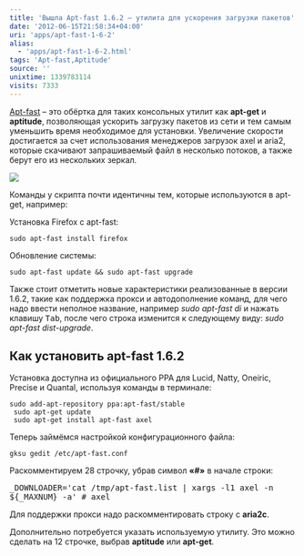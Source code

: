 ```yaml
---
title: 'Вышла Apt-fast 1.6.2 – утилита для ускорения загрузки пакетов'
date: '2012-06-15T21:58:34+04:00'
uri: 'apps/apt-fast-1-6-2'
alias: 
  - 'apps/apt-fast-1-6-2.html'
tags: 'Apt-fast,Aptitude'
source: ''
unixtime: 1339783114
visits: 7333
---
```

[Apt-fast](https://launchpad.net/~apt-fast) – это обёртка для таких консольных утилит как **apt-get** и **aptitude**, позволяющая ускорить загрузку пакетов из сети и тем самым уменьшить время необходимое для установки. Увеличение скорости достигается за счет использования менеджеров загрузок axel и aria2, которые скачивают запрашиваемый файл в несколько потоков, а также берут его из нескольких зеркал.

[![](img/2012/06/15/21-00/apt-fast-7375363652-o.jpg)](img/2012/06/15/21-00/apt-fast-7375363652-o.jpg)

Команды у скрипта почти идентичны тем, которые используются в apt-get, например:

Установка Firefox с apt-fast:

```
sudo apt-fast install firefox
```

Обновление системы:

```
sudo apt-fast update && sudo apt-fast upgrade
```

Также стоит отметить новые характеристики реализованные в версии 1.6.2, такие как поддержка прокси и автодополнение команд, для чего надо ввести неполное название, например *sudo apt-fast di* и нажать клавишу <kbd>Tab</kbd>, после чего строка изменится к следующему виду: *sudo apt-fast dist-upgrade*.

## Как установить apt-fast 1.6.2

Установка доступна из официального PPA для Lucid, Natty, Oneiric, Precise и Quantal, используя команды в терминале:

```
sudo add-apt-repository ppa:apt-fast/stable
 sudo apt-get update
 sudo apt-get install apt-fast axel
```

Теперь займёмся настройкой конфигурационного файла:

```
gksu gedit /etc/apt-fast.conf
```

Раскомментируем 28 строчку, убрав символ **«#»** в начале строки:

<samp>_DOWNLOADER='cat /tmp/apt-fast.list | xargs -l1 axel -n ${_MAXNUM} -a' # axel</samp>

Для поддержки прокси надо раскомментировать строку с **aria2c**.

Дополнительно потребуется указать используемую утилиту. Это можно сделать на 12 строчке, выбрав **aptitude** или **apt-get**.
